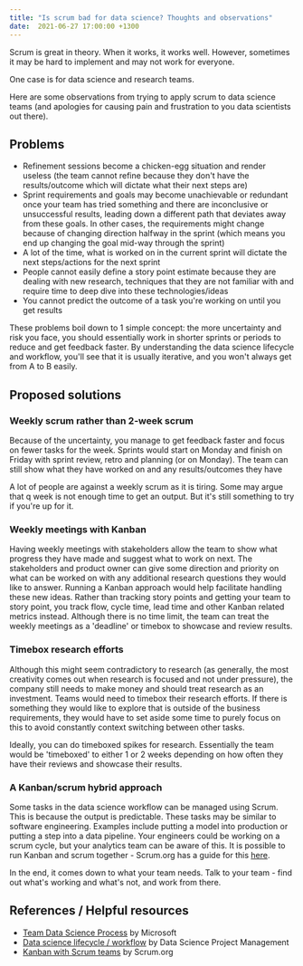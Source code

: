 ```yaml
---
title: "Is scrum bad for data science? Thoughts and observations"
date:  2021-06-27 17:00:00 +1300
---
```


Scrum is great in theory. When it works, it works well. However, sometimes it may be hard to implement and may not work for everyone.

One case is for data science and research teams.

Here are some observations from trying to apply scrum to data science teams (and apologies for causing pain and frustration to you data scientists out there).

## Problems

- Refinement sessions become a chicken-egg situation and render useless (the team cannot refine because they don't have the results/outcome which will dictate what their next steps are)
- Sprint requirements and goals may become unachievable or redundant once your team has tried something and there are inconclusive or unsuccessful results, leading down a different path that deviates away from these goals. In other cases, the requirements might change because of changing direction halfway in the sprint (which means you end up changing the goal mid-way through the sprint)
- A lot of the time, what is worked on in the current sprint will dictate the next steps/actions for the next sprint 
- People cannot easily define a story point estimate because they are dealing with new research, techniques that they are not familiar with and require time to deep dive into these technologies/ideas
- You cannot predict the outcome of a task you're working on until you get results


These problems boil down to 1 simple concept: the more uncertainty and risk you face, you should essentially work in shorter sprints or periods to reduce and get feedback faster. By understanding the data science lifecycle and workflow, you'll see that it is usually iterative, and you won't always get from A to B easily.

## Proposed solutions

### Weekly scrum rather than 2-week scrum

Because of the uncertainty, you manage to get feedback faster and focus on fewer tasks for the week. Sprints would start on Monday and finish on Friday with sprint review, retro and planning (or on Monday). The team can still show what they have worked on and any results/outcomes they have

A lot of people are against a weekly scrum as it is tiring. Some may argue that q week is not enough time to get an output. But it's still something to try if you're up for it.

### Weekly meetings with Kanban

Having weekly meetings with stakeholders allow the team to show what progress they have made and suggest what to work on next. The stakeholders and product owner can give some direction and priority on what can be worked on with any additional research questions they would like to answer. Running a Kanban approach would help facilitate handling these new ideas. Rather than tracking story points and getting your team to story point, you track flow, cycle time, lead time and other Kanban related metrics instead. Although there is no time limit, the team can treat the weekly meetings as a 'deadline' or timebox to showcase and review results. 

### Timebox research efforts

Although this might seem contradictory to research (as generally, the most creativity comes out when research is focused and not under pressure), the company still needs to make money and should treat research as an investment. Teams would need to timebox their research efforts. If there is something they would like to explore that is outside of the business requirements, they would have to set aside some time to purely focus on this to avoid constantly context switching between other tasks.

Ideally, you can do timeboxed spikes for research. Essentially the team would be 'timeboxed' to either 1 or 2 weeks depending on how often they have their reviews and showcase their results.


### A Kanban/scrum hybrid approach

Some tasks in the data science workflow can be managed using Scrum. This is because the output is predictable. These tasks may be similar to software engineering. Examples include putting a model into production or putting a step into a data pipeline. 
Your engineers could be working on a scrum cycle, but your analytics team can be aware of this. 
It is possible to run Kanban and scrum together - Scrum.org has a guide for this [here](https://www.scrum.org/resources/kanban-guide-scrum-teams).

In the end, it comes down to what your team needs. Talk to your team - find out what's working and what's not, and work from there.

## References / Helpful resources
- [Team Data Science Process](https://docs.microsoft.com/en-us/azure/machine-learning/team-data-science-process/agile-development) by Microsoft
- [Data science lifecycle / workflow](https://www.datascience-pm.com/data-science-life-cycle/) by Data Science Project Management
- [Kanban with Scrum teams](https://www.scrum.org/resources/kanban-guide-scrum-teams) by Scrum.org